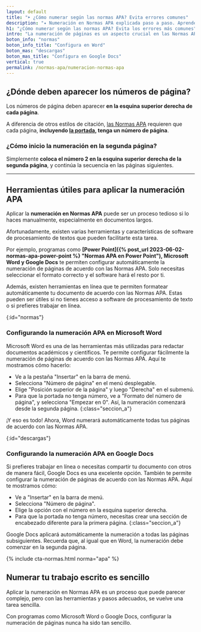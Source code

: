 ```yaml
---
layout: default
title: "➤ ¿Cómo numerar según las normas APA? Evita errores comunes"
description: "✦ Numeración en Normas APA explicada paso a paso. Aprende a numerar correctamente y evitas los errores más comunes ¡Ingresa aquí! 👆"
h1: "¿Cómo numerar según las normas APA? Evita los errores más comunes"
intro: "La numeración de páginas es un aspecto crucial en las Normas APA. Esto se debe a que permite mantener la organización y facilita la referencia a secciones específicas del documento."
boton_info: "normas"
boton_info_title: "Configura en Word"
boton_mas: "descargas"
boton_mas_title: "Configura en Google Docs"
vertical: true
permalink: /normas-apa/numeracion-normas-apa
---
```

## ¿Dónde deben aparecer los números de página?

Los números de página deben aparecer **en la esquina superior derecha de cada página**.

A diferencia de otros estilos de citación, [las Normas APA]({{'normas-apa'|relative_url}} "Normas APA") requieren que cada página, **incluyendo [la portada]({{'normas-apa/portada-normas-apa'|relative_url}} "Portada Normas APA"), tenga un número de página**.

### ¿Cómo inicio la numeración en la segunda página?

Simplemente **coloca el número 2 en la esquina superior derecha de la segunda página**, y continúa la secuencia en las páginas siguientes.

-----

## Herramientas útiles para aplicar la numeración APA

Aplicar la **numeración en Normas APA** puede ser un proceso tedioso si lo haces manualmente, especialmente en documentos largos.

Afortunadamente, existen varias herramientas y características de software de procesamiento de textos que pueden facilitarte esta tarea.

Por ejemplo, programas como **[Power Point]({% post_url 2023-06-02-normas-apa-power-point %} "Normas APA en Power Point"), Microsoft Word y Google Docs** te permiten configurar automáticamente la numeración de páginas de acuerdo con las Normas APA. Solo necesitas seleccionar el formato correcto y el software hará el resto por ti.

Además, existen herramientas en línea que te permiten formatear automáticamente tu documento de acuerdo con las Normas APA. Estas pueden ser útiles si no tienes acceso a software de procesamiento de texto o si prefieres trabajar en línea.
<!-- Anclaje para que la barra fijada no cubra el siguiente subtítulo -->
{:id="normas"}

### Configurando la numeración APA en Microsoft Word

Microsoft Word es una de las herramientas más utilizadas para redactar documentos académicos y científicos. Te permite configurar fácilmente la numeración de páginas de acuerdo con las Normas APA. Aquí te mostramos cómo hacerlo:

- Ve a la pestaña "Insertar" en la barra de menú.
- Selecciona "Número de página" en el menú desplegable.
- Elige "Posición superior de la página" y luego "Derecha" en el submenú.
- Para que la portada no tenga número, ve a "Formato del número de página", y selecciona "Empezar en 0". Así, la numeración comenzará desde la segunda página.
{:class="seccion_a"}

¡Y eso es todo! Ahora, Word numerará automáticamente todas tus páginas de acuerdo con las Normas APA.
<!-- Anclaje para que la barra fijada no cubra el siguiente subtítulo -->
{:id="descargas"}

### Configurando la numeración APA en Google Docs

Si prefieres trabajar en línea o necesitas compartir tu documento con otros de manera fácil, Google Docs es una excelente opción. También te permite configurar la numeración de páginas de acuerdo con las Normas APA. Aquí te mostramos cómo:

- Ve a "Insertar" en la barra de menú.
- Selecciona "Número de página".
- Elige la opción con el número en la esquina superior derecha.
- Para que la portada no tenga número, necesitas crear una sección de encabezado diferente para la primera página.
{:class="seccion_a"}

Google Docs aplicará automáticamente la numeración a todas las páginas subsiguientes. Recuerda que, al igual que en Word, la numeración debe comenzar en la segunda página.

{% include cta-normas.html norma="apa" %}

## Numerar tu trabajo escrito es sencillo

Aplicar la numeración en Normas APA es un proceso que puede parecer complejo, pero con las herramientas y pasos adecuados, se vuelve una tarea sencilla.

Con programas como Microsoft Word o Google Docs, configurar la numeración de páginas nunca ha sido tan sencillo.
